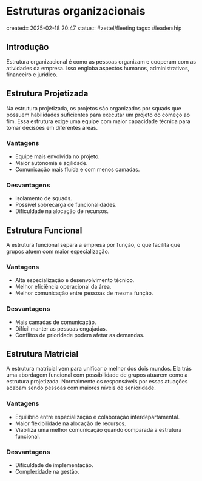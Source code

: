 # Estruturas organizacionais
created:: 2025-02-18 20:47
status:: #zettel/fleeting
tags:: #leadership 

## Introdução
Estrutura organizacional é como as pessoas organizam e cooperam com as atividades da empresa. Isso engloba aspectos humanos, administrativos, financeiro e jurídico. 
## Estrutura Projetizada
Na estrutura projetizada, os projetos são organizados por squads que possuem habilidades suficientes para executar um projeto do começo ao fim. Essa estrutura exige uma equipe com maior capacidade técnica para tomar decisões em diferentes áreas.
### Vantagens
- Equipe mais envolvida no projeto.
- Maior autonomia e agilidade.
- Comunicação mais fluída e com menos camadas.
### Desvantagens
- Isolamento de squads.
- Possível sobrecarga de funcionalidades.
- Dificuldade na alocação de recursos.
## Estrutura Funcional
A estrutura funcional separa a empresa por função, o que facilita que grupos atuem com maior especialização.
### Vantagens
- Alta especialização e desenvolvimento técnico.
- Melhor eficiência operacional da área.
- Melhor comunicação entre pessoas de mesma função.
### Desvantagens
- Mais camadas de comunicação.
- Difícil manter as pessoas engajadas.
- Conflitos de prioridade podem afetar as demandas.
## Estrutura Matricial
A estrutura matricial vem para unificar o melhor dos dois mundos. Ela trás uma abordagem funcional com possibilidade de grupos atuarem como a estrutura projetizada. Normalmente os responsáveis por essas atuações acabam sendo pessoas com maiores níveis de senioridade.
### Vantagens
- Equilíbrio entre especialização e colaboração interdepartamental.
- Maior flexibilidade na alocação de recursos.
- Viabiliza uma melhor comunicação quando comparada a estrutura funcional.
### Desvantagens
- Dificuldade de implementação.
- Complexidade na gestão.